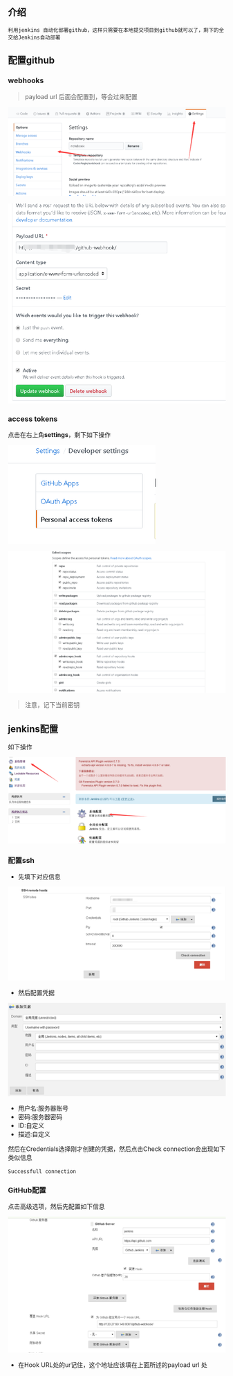 ## 介绍

```
利用jenkins 自动化部署github，这样只需要在本地提交项目到github就可以了，剩下的全交给Jenkins自动部署
```

## 

## 配置github

### webhooks

> payload url 后面会配置到，等会过来配置

![](/assets/jtbg-1.png)

![](/assets/jtbg-2.png)

### 

### access tokens

点击在右上角**settings**，剩下如下操作

![](/assets/jtbg-5.png)

![](/assets/jtbg-3.png)

> 注意，记下当前密钥

## jenkins配置

如下操作

![](/assets/jtbg-6.png)

### 配置ssh

* 先填下对应信息

![](/assets/jtbg-7.png)

* 然后配置凭据

![](/assets/jtbg-8.png)

* 用户名:服务器账号
* 密码:服务器密码
* ID:自定义
* 描述:自定义

然后在Credentials选择刚才创建的凭据，然后点击Check connection会出现如下类似信息

```
Successfull connection
```



### GitHub配置



点击高级选项，然后先配置如下信息



![](/assets/jtbg-9.png)



* 在Hook URL处的ur记住，这个地址应该填在上面所述的payload url 处




